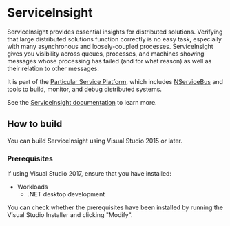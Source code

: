 # ServiceInsight

ServiceInsight provides essential insights for distributed solutions. Verifying that large distributed solutions function correctly is no easy task, especially with many asynchronous and loosely-coupled processes. ServiceInsight gives you visibility across queues, processes, and machines showing messages whose processing has failed (and for what reason) as well as their relation to other messages.

It is part of the [Particular Service Platform](https://particular.net/service-platform), which includes [NServiceBus](https://particular.net/nservicebus) and tools to build, monitor, and debug distributed systems.

See the [ServiceInsight documentation](http://docs.particular.net/serviceinsight/) to learn more.

## How to build

You can build ServiceInsight using Visual Studio 2015 or later.

### Prerequisites

If using Visual Studio 2017, ensure that you have installed:

- Workloads
  - .NET desktop development

You can check whether the prerequisites have been installed by running the Visual Studio Installer and clicking "Modify".
